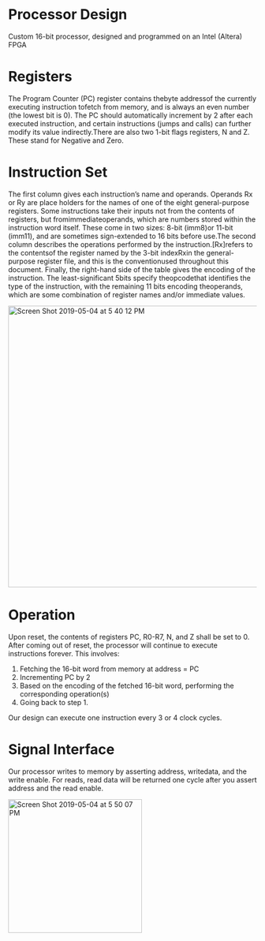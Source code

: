 # Processor Design
Custom 16-bit processor, designed and programmed on an Intel (Altera) FPGA

# Registers
The Program Counter (PC) register contains thebyte  addressof the currently executing instruction tofetch  from  memory,  and  is  always  an  even  number  (the  lowest  bit  is  0).   The  PC  should  automatically increment by 2 after each executed instruction, and certain instructions (jumps and calls) can further modify its value indirectly.There are also two 1-bit flags registers, N and Z. These stand for Negative and Zero.

# Instruction Set
The first column gives each instruction’s name and operands. Operands Rx or Ry are place holders for the names of one of the eight general-purpose registers. Some  instructions  take  their  inputs  not  from  the  contents  of  registers,  but  fromimmediateoperands, which are numbers stored within the instruction word itself.  These come in two sizes:  8-bit (imm8)or 11-bit (imm11), and are sometimes sign-extended to 16 bits before use.The second column describes the operations performed by the instruction.[Rx]refers to the contentsof the register named by the 3-bit indexRxin the general-purpose register file, and this is the conventionused throughout this document. Finally, the right-hand  side  of  the  table  gives  the  encoding  of  the  instruction. The least-significant  5bits specify theopcodethat identifies the type of the instruction, with the remaining 11 bits encoding theoperands, which are some combination of register names and/or immediate values.  

<img width="571" alt="Screen Shot 2019-05-04 at 5 40 12 PM" src="https://user-images.githubusercontent.com/25554970/57185101-5792d800-6e93-11e9-87f6-035175f16558.png">

# Operation
Upon reset, the contents of registers PC, R0-R7, N, and Z shall be set to 0.  After coming out of reset, the processor will continue to execute instructions forever.  This involves:
  1. Fetching the 16-bit word from memory at address = PC
  2. Incrementing PC by 2
  3. Based on the encoding of the fetched 16-bit word, performing the corresponding operation(s)
  4. Going back to step 1.
  
Our design can execute one instruction every 3 or 4 clock cycles.  

# Signal Interface
Our processor writes to memory by asserting address, writedata, and the write enable.  For reads, read data will be returned one cycle after you assert address and the read enable.

<img width="271" alt="Screen Shot 2019-05-04 at 5 50 07 PM" src="https://user-images.githubusercontent.com/25554970/57185161-6e85fa00-6e94-11e9-8127-825e72fb460c.png">



